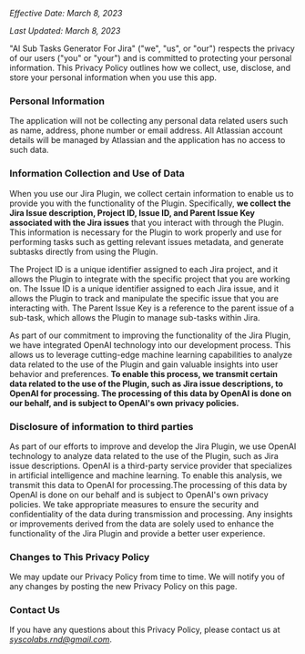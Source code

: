_Effective Date: March 8, 2023_

_Last Updated: March 8, 2023_

"AI Sub Tasks Generator For Jira" ("we", "us", or "our") respects the privacy of our users ("you" or "your") and is committed to protecting your personal information. This Privacy Policy outlines how we collect, use, disclose, and store your personal information when you use this app.

### Personal Information

The application will not be collecting any personal data related users such as name, address, phone number or email address. All Atlassian account details will be managed by Atlassian and the application has no access to such data.

### Information Collection and Use of Data

When you use our Jira Plugin, we collect certain information to enable us to provide you with the functionality of the Plugin. Specifically, **we collect the Jira Issue description, Project ID, Issue ID, and Parent Issue Key associated with the Jira issues** that you interact with through the Plugin. This information is necessary for the Plugin to work properly and use for performing tasks such as getting relevant issues metadata, and generate subtasks directly from using the Plugin.

The Project ID is a unique identifier assigned to each Jira project, and it allows the Plugin to integrate with the specific project that you are working on. The Issue ID is a unique identifier assigned to each Jira issue, and it allows the Plugin to track and manipulate the specific issue that you are interacting with. The Parent Issue Key is a reference to the parent issue of a sub-task, which allows the Plugin to manage sub-tasks within Jira.

As part of our commitment to improving the functionality of the Jira Plugin, we have integrated OpenAI technology into our development process. This allows us to leverage cutting-edge machine learning capabilities to analyze data related to the use of the Plugin and gain valuable insights into user behavior and preferences. **To enable this process, we transmit certain data related to the use of the Plugin, such as Jira issue descriptions, to OpenAI for processing. The processing of this data by OpenAI is done on our behalf, and is subject to OpenAI's own privacy policies.**

### Disclosure of information to third parties

As part of our efforts to improve and develop the Jira Plugin, we use OpenAI technology to analyze data related to the use of the Plugin, such as Jira issue descriptions. OpenAI is a third-party service provider that specializes in artificial intelligence and machine learning. To enable this analysis, we transmit this data to OpenAI for processing.The processing of this data by OpenAI is done on our behalf and is subject to OpenAI's own privacy policies. We take appropriate measures to ensure the security and confidentiality of the data during transmission and processing. Any insights or improvements derived from the data are solely used to enhance the functionality of the Jira Plugin and provide a better user experience.

### Changes to This Privacy Policy

We may update our Privacy Policy from time to time. We will notify you of any changes by posting the new Privacy Policy on this page.

### Contact Us

If you have any questions about this Privacy Policy, please contact us at [_syscolabs.rnd@gmail.com_](mailto:syscolabs.rnd@gmail.com "mailto:syscolabs.rnd@gmail.com").
